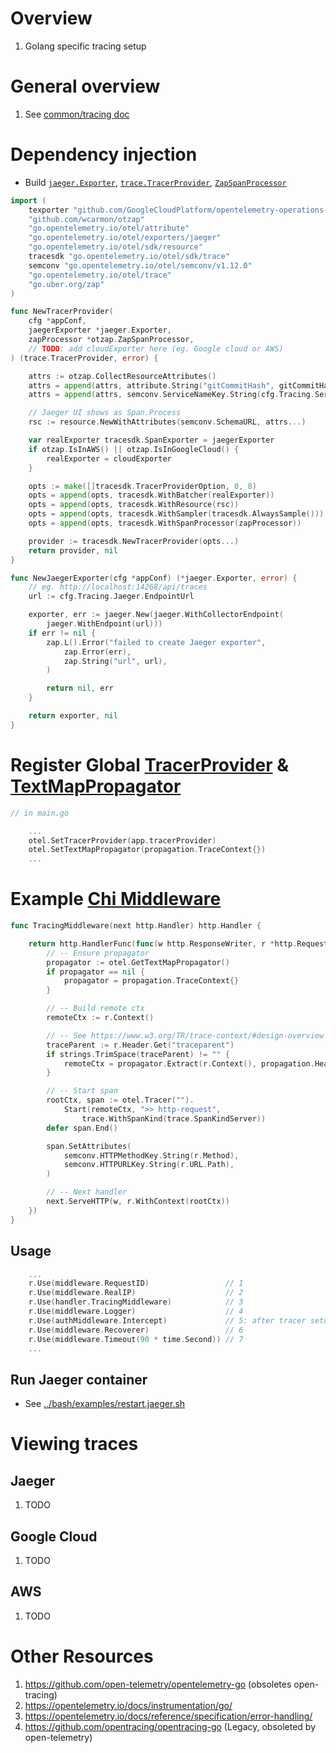 # Overview
1. Golang specific tracing setup


# General overview
1. See [common/tracing doc](../common/observability/tracing.md)


# Dependency injection
- Build [`jaeger.Exporter`](https://pkg.go.dev/go.opentelemetry.io/otel/exporters/jaeger#Exporter), [`trace.TracerProvider`](https://pkg.go.dev/go.opentelemetry.io/otel/trace#TracerProvider), [`ZapSpanProcessor`](https://pkg.go.dev/github.com/wcarmon/otzap#ZapSpanProcessor)
```go
import (
	texporter "github.com/GoogleCloudPlatform/opentelemetry-operations-go/exporter/trace"
	"github.com/wcarmon/otzap"
	"go.opentelemetry.io/otel/attribute"
	"go.opentelemetry.io/otel/exporters/jaeger"
	"go.opentelemetry.io/otel/sdk/resource"
	tracesdk "go.opentelemetry.io/otel/sdk/trace"
	semconv "go.opentelemetry.io/otel/semconv/v1.12.0"
	"go.opentelemetry.io/otel/trace"
	"go.uber.org/zap"
)

func NewTracerProvider(
	cfg *appConf,
	jaegerExporter *jaeger.Exporter,
	zapProcessor *otzap.ZapSpanProcessor,
	// TODO: add cloudExporter here (eg. Google cloud or AWS)
) (trace.TracerProvider, error) {

	attrs := otzap.CollectResourceAttributes()
	attrs = append(attrs, attribute.String("gitCommitHash", gitCommitHash)) // See ./git_version_info.md
	attrs = append(attrs, semconv.ServiceNameKey.String(cfg.Tracing.ServiceName))

	// Jaeger UI shows as Span.Process
	rsc := resource.NewWithAttributes(semconv.SchemaURL, attrs...)

	var realExporter tracesdk.SpanExporter = jaegerExporter
	if otzap.IsInAWS() || otzap.IsInGoogleCloud() {		
		realExporter = cloudExporter
	}

	opts := make([]tracesdk.TracerProviderOption, 0, 8)
	opts = append(opts, tracesdk.WithBatcher(realExporter))
	opts = append(opts, tracesdk.WithResource(rsc))
	opts = append(opts, tracesdk.WithSampler(tracesdk.AlwaysSample())) // TODO: tune to meet your requirements
	opts = append(opts, tracesdk.WithSpanProcessor(zapProcessor))

	provider := tracesdk.NewTracerProvider(opts...)
	return provider, nil
}

func NewJaegerExporter(cfg *appConf) (*jaeger.Exporter, error) {
	// eg. http://localhost:14268/api/traces
	url := cfg.Tracing.Jaeger.EndpointUrl

	exporter, err := jaeger.New(jaeger.WithCollectorEndpoint(
	    jaeger.WithEndpoint(url)))
	if err != nil {
		zap.L().Error("failed to create Jaeger exporter",
			zap.Error(err),			
			zap.String("url", url),
		)

		return nil, err
	}

	return exporter, nil
}
```


# Register Global [TracerProvider](https://pkg.go.dev/go.opentelemetry.io/otel/trace#TracerProvider) & [TextMapPropagator](https://pkg.go.dev/go.opentelemetry.io/otel/propagation#TextMapPropagator)
```go
// in main.go

	...	
	otel.SetTracerProvider(app.tracerProvider)
	otel.SetTextMapPropagator(propagation.TraceContext{})
	...
```


# Example [Chi Middleware](https://github.com/go-chi/chi)
```go
func TracingMiddleware(next http.Handler) http.Handler {

	return http.HandlerFunc(func(w http.ResponseWriter, r *http.Request) {
		// -- Ensure propagator
		propagator := otel.GetTextMapPropagator()
		if propagator == nil {
			propagator = propagation.TraceContext{}
		}

		// -- Build remote ctx
		remoteCtx := r.Context()

		// -- See https://www.w3.org/TR/trace-context/#design-overview
		traceParent := r.Header.Get("traceparent")
		if strings.TrimSpace(traceParent) != "" {
			remoteCtx = propagator.Extract(r.Context(), propagation.HeaderCarrier(r.Header))
		}

		// -- Start span
		rootCtx, span := otel.Tracer("").
			Start(remoteCtx, ">> http-request",
				trace.WithSpanKind(trace.SpanKindServer))
		defer span.End()

		span.SetAttributes(
			semconv.HTTPMethodKey.String(r.Method),
			semconv.HTTPURLKey.String(r.URL.Path),
		)

		// -- Next handler
		next.ServeHTTP(w, r.WithContext(rootCtx))
	})
}
```

## Usage
```go
    ...
	r.Use(middleware.RequestID)                 // 1
	r.Use(middleware.RealIP)                    // 2
	r.Use(handler.TracingMiddleware)            // 3
	r.Use(middleware.Logger)                    // 4
	r.Use(authMiddleware.Intercept)             // 5: after tracer setup
	r.Use(middleware.Recoverer)                 // 6
	r.Use(middleware.Timeout(90 * time.Second)) // 7
    ...
```

## Run Jaeger container
- See [../bash/examples/restart.jaeger.sh](https://github.com/wcarmon/docs/blob/main/bash/examples/restart.jaeger.sh)
      


# Viewing traces

## Jaeger
1. TODO


## Google Cloud
1. TODO


## AWS
1. TODO


# Other Resources
1. https://github.com/open-telemetry/opentelemetry-go (obsoletes open-tracing)
1. https://opentelemetry.io/docs/instrumentation/go/
1. https://opentelemetry.io/docs/reference/specification/error-handling/
1. https://github.com/opentracing/opentracing-go (Legacy, obsoleted by open-telemetry)
